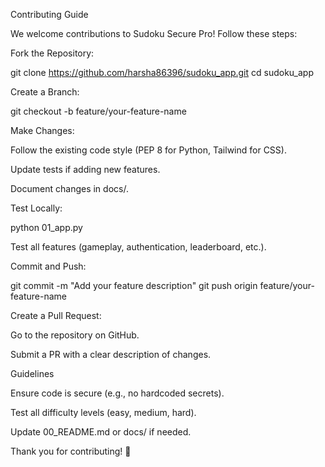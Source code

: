 Contributing Guide

We welcome contributions to Sudoku Secure Pro! Follow these steps:





Fork the Repository:

git clone https://github.com/harsha86396/sudoku_app.git
cd sudoku_app



Create a Branch:

git checkout -b feature/your-feature-name



Make Changes:





Follow the existing code style (PEP 8 for Python, Tailwind for CSS).



Update tests if adding new features.



Document changes in docs/.



Test Locally:

python 01_app.py

Test all features (gameplay, authentication, leaderboard, etc.).



Commit and Push:

git commit -m "Add your feature description"
git push origin feature/your-feature-name



Create a Pull Request:





Go to the repository on GitHub.



Submit a PR with a clear description of changes.

Guidelines





Ensure code is secure (e.g., no hardcoded secrets).



Test all difficulty levels (easy, medium, hard).



Update 00_README.md or docs/ if needed.

Thank you for contributing! 🎉
